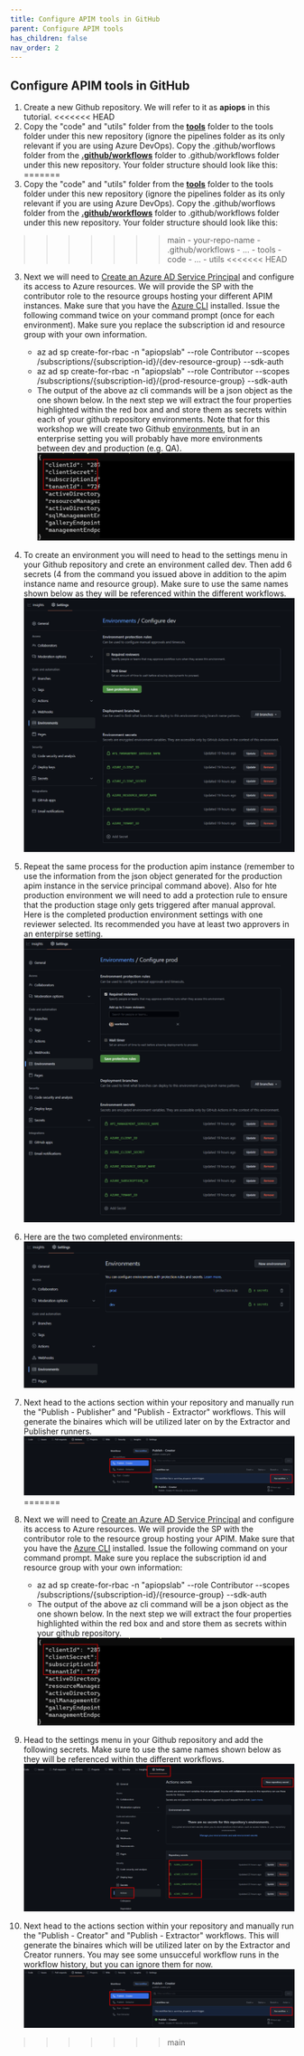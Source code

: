 ```yaml
---
title: Configure APIM tools in GitHub
parent: Configure APIM tools
has_children: false
nav_order: 2
---
```


 
## Configure APIM tools in GitHub


1. Create a new Github repository. We will refer to it as **apiops** in this tutorial.
<<<<<<< HEAD
2. Copy the "code" and "utils" folder from the [**tools**](../../../tools/) folder to the tools folder under this new repository (ignore the pipelines folder as its only relevant if you are using Azure DevOps). Copy the .github/worflows folder from the [**.github/workflows**](https://github.com/Azure/apiops/tree/main/.github/workflows) folder to .github/workflows folder under this new repository. Your folder structure should look like this:
=======
2. Copy the "code" and "utils" folder from the [**tools**](https://github.com/Azure/apiops/tree/main/tools) folder to the tools folder under this new repository (ignore the pipelines folder as its only relevant if you are using Azure DevOps). Copy the .github/worflows folder from the [**.github/workflows**](https://github.com/Azure/apiops/tree/main/.github/workflows) folder to .github/workflows folder under this new repository. Your folder structure should look like this:
>>>>>>> main
    - your-repo-name
        - .github/workflows
            - ...
        - tools
            - code
                - ...
            - utils
<<<<<<< HEAD
3. Next we will need to [Create an Azure AD Service Principal](https://docs.microsoft.com/en-us/cli/azure/ad/sp?view=azure-cli-latest#az-ad-sp-create-for-rbac) and configure its access to Azure resources. We will provide the SP with the contributor role to the resource groups hosting your different APIM instances. Make sure that you have the [Azure CLI](https://docs.microsoft.com/en-us/cli/azure/install-azure-cli) installed. Issue the following command twice on your command prompt (once for each environment). Make sure you replace the subscription id and resource group with your own information.
    - az ad sp create-for-rbac -n "apiopslab" --role Contributor --scopes /subscriptions/{subscription-id}/{dev-resource-group} --sdk-auth
    - az ad sp create-for-rbac -n "apiopslab" --role Contributor --scopes /subscriptions/{subscription-id}/{prod-resource-group} --sdk-auth
    - The output of the above az cli commands will be a json object as the one shown below. In the next step we will extract the four properties highlighted within the red box and and store them as secrets within each of your github repository environments. Note that for this workshop we will create two Github [environments](https://docs.github.com/en/actions/deployment/targeting-different-environments/using-environments-for-deployment), but in an enterprise setting you will probably have more environments between dev and production (e.g. QA). ![sp command](../../assets/images/sp_command_output.png)
4.  To create an environment you will need to head to the settings menu in your Github repository and crete an environment called dev. Then add 6 secrets (4 from the command you issued above in addition to the apim instance name and resource group). Make sure to use the same names shown below as they will be referenced within the different workflows. ![github dev environment](../../assets/images/github_dev_environment.png)
5. Repeat the same process for the production apim instance (remember to use the information from the json object generated for the production apim instance in the service principal command above). Also for hte production environment we will need to add a protection rule to ensure that the production stage only gets triggered after manual approval. Here is the completed production environment settings with one reviewer selected. Its recommended you have at least two approvers in an enterpirse setting. ![github prod environment](../../assets/images/github_prod_environment.png)
6. Here are the two completed environments: ![github environment](../../assets/images/Github_Environments.png)

7. Next head to the actions section within your repository and manually run the "Publish - Publisher" and "Publish - Extractor" workflows. This will generate the binaires which will be utilized later on by the Extractor and Publisher runners. ![pipeline variable group](../../assets/images/GithubActionsPublishers.png)
=======
3. Next we will need to [Create an Azure AD Service Principal](https://docs.microsoft.com/en-us/cli/azure/ad/sp?view=azure-cli-latest#az-ad-sp-create-for-rbac) and configure its access to Azure resources. We will provide the SP with the contributor role to the resource group hosting your APIM. Make sure that you have the [Azure CLI](https://docs.microsoft.com/en-us/cli/azure/install-azure-cli) installed. Issue the following command on your command prompt. Make sure you replace the subscription id and resource group with your own information:
    - az ad sp create-for-rbac -n "apiopslab" --role Contributor --scopes /subscriptions/{subscription-id}/{resource-group} --sdk-auth
    - The output of the above az cli command will be a json object as the one shown below. In the next step we will extract the four properties highlighted within the red box and and store them as secrets within your github repository. ![pipeline variable group](../../assets/images/sp_command_output.png)
4.  Head to the settings menu in your Github repository and add the following secrets. Make sure to use the same names shown below as they will be referenced within the different workflows. ![pipeline variable group](../../assets/images/Github_Secrets.png)

5. Next head to the actions section within your repository and manually run the "Publish - Creator" and "Publish - Extractor" workflows. This will generate the binaires which will be utilized later on by the Extractor and Creator runners. You may see some unsucceful workflow runs in the workflow history, but you can ignore them for now. ![pipeline variable group](../../assets/images/GithubActionsPublishers.png)
>>>>>>> main

